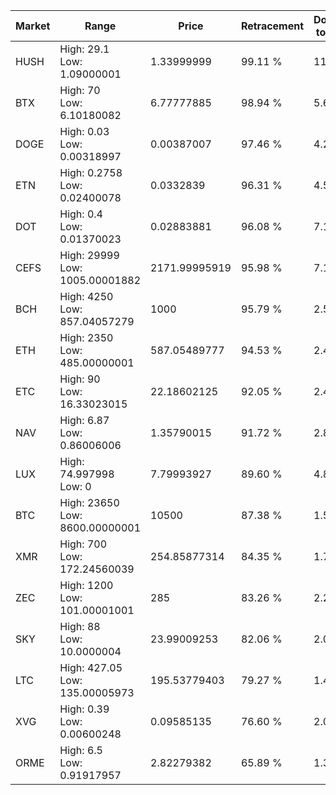 | Market | Range | Price| Retracement | Doubles to 50% |
| --- | --- | --- | --- | --- |
| HUSH | High: 29.1<br />Low: 1.09000001 | 1.33999999 | 99.11 % | 11.26 |
| BTX | High: 70<br />Low: 6.10180082 | 6.77777885 | 98.94 % | 5.61 |
| DOGE | High: 0.03<br />Low: 0.00318997 | 0.00387007 | 97.46 % | 4.29 |
| ETN | High: 0.2758<br />Low: 0.02400078 | 0.0332839 | 96.31 % | 4.50 |
| DOT | High: 0.4<br />Low: 0.01370023 | 0.02883881 | 96.08 % | 7.17 |
| CEFS | High: 29999<br />Low: 1005.00001882 | 2171.99995919 | 95.98 % | 7.14 |
| BCH | High: 4250<br />Low: 857.04057279 | 1000 | 95.79 % | 2.55 |
| ETH | High: 2350<br />Low: 485.00000001 | 587.05489777 | 94.53 % | 2.41 |
| ETC | High: 90<br />Low: 16.33023015 | 22.18602125 | 92.05 % | 2.40 |
| NAV | High: 6.87<br />Low: 0.86006006 | 1.35790015 | 91.72 % | 2.85 |
| LUX | High: 74.997998<br />Low: 0 | 7.79993927 | 89.60 % | 4.81 |
| BTC | High: 23650<br />Low: 8600.00000001 | 10500 | 87.38 % | 1.54 |
| XMR | High: 700<br />Low: 172.24560039 | 254.85877314 | 84.35 % | 1.71 |
| ZEC | High: 1200<br />Low: 101.00001001 | 285 | 83.26 % | 2.28 |
| SKY | High: 88<br />Low: 10.0000004 | 23.99009253 | 82.06 % | 2.04 |
| LTC | High: 427.05<br />Low: 135.00005973 | 195.53779403 | 79.27 % | 1.44 |
| XVG | High: 0.39<br />Low: 0.00600248 | 0.09585135 | 76.60 % | 2.07 |
| ORME | High: 6.5<br />Low: 0.91917957 | 2.82279382 | 65.89 % | 1.31 |
